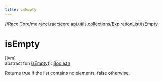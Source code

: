 ```yaml
---
title: isEmpty
---
```

//[RacciCore](../../../index.html)/[me.racci.raccicore.api.utils.collections](../index.html)/[ExpirationList](index.html)/[isEmpty](is-empty.html)



# isEmpty



[jvm]\
abstract fun [isEmpty](is-empty.html)(): [Boolean](https://kotlinlang.org/api/latest/jvm/stdlib/kotlin/-boolean/index.html)



Returns true if the list contains no elements, false otherwise.




